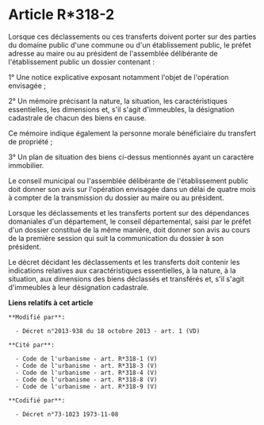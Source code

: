 # Article R*318-2

Lorsque ces déclassements ou ces transferts doivent porter sur des parties du domaine public d'une commune ou d'un
établissement public, le préfet adresse au maire ou au président de l'assemblée délibérante de l'établissement public un
dossier contenant : 

1° Une notice explicative exposant notamment l'objet de l'opération envisagée ; 

2° Un mémoire précisant la nature, la situation, les caractéristiques essentielles, les dimensions et, s'il s'agit
d'immeubles, la désignation cadastrale de chacun des biens en cause. 

Ce mémoire indique également la personne morale bénéficiaire du transfert de propriété ; 

3° Un plan de situation des biens ci-dessus mentionnés ayant un caractère immobilier. 

Le conseil municipal ou l'assemblée délibérante de l'établissement public doit donner son avis sur l'opération envisagée dans
un délai de quatre mois à compter de la transmission du dossier au maire ou au président. 

Lorsque les déclassements et les transferts portent sur des dépendances domaniales d'un département, le conseil
départemental, saisi par le préfet d'un dossier constitué de la même manière, doit donner son avis au cours de la première
session qui suit la communication du dossier à son président. 

Le décret décidant les déclassements et les transferts doit contenir les indications relatives aux caractéristiques
essentielles, à la nature, à la situation, aux dimensions des biens déclassés et transférés et, s'il s'agit d'immeubles à
leur désignation cadastrale.

**Liens relatifs à cet article**

	**Modifié par**:

	  - Décret n°2013-938 du 18 octobre 2013 - art. 1 (VD)

	**Cité par**:

	  - Code de l'urbanisme - art. R*318-1 (V)
	  - Code de l'urbanisme - art. R*318-3 (V)
	  - Code de l'urbanisme - art. R*318-4 (V)
	  - Code de l'urbanisme - art. R*318-8 (V)
	  - Code de l'urbanisme - art. R*318-9 (V)

	**Codifié par**:

	  - Décret n°73-1023 1973-11-08
